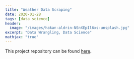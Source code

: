 ```yaml
---
title: "Weather Data Scraping"
date: 2020-01-28
tags: [data science]
header:
  image: "/images/hakan-aldrin-NSnXEpIl6xs-unsplash.jpg"
excerpt: "Data Wrangling, Data Science"
mathjax: "true"
---
```



This project repository can be found [here](https://github.com/Cristinazhang09/Jingru_projects/tree/main/Weather%20Data%20Scraping).
